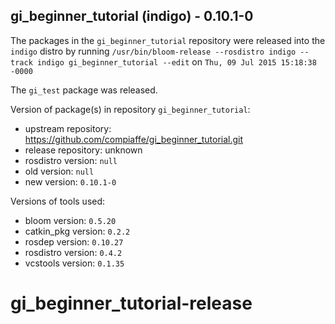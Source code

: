 ## gi_beginner_tutorial (indigo) - 0.10.1-0

The packages in the `gi_beginner_tutorial` repository were released into the `indigo` distro by running `/usr/bin/bloom-release --rosdistro indigo --track indigo gi_beginner_tutorial --edit` on `Thu, 09 Jul 2015 15:18:38 -0000`

The `gi_test` package was released.

Version of package(s) in repository `gi_beginner_tutorial`:
- upstream repository: https://github.com/compiaffe/gi_beginner_tutorial.git
- release repository: unknown
- rosdistro version: `null`
- old version: `null`
- new version: `0.10.1-0`

Versions of tools used:
- bloom version: `0.5.20`
- catkin_pkg version: `0.2.2`
- rosdep version: `0.10.27`
- rosdistro version: `0.4.2`
- vcstools version: `0.1.35`


# gi_beginner_tutorial-release
